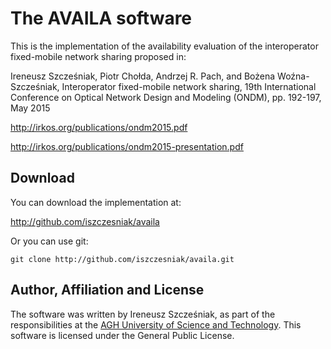# The AVAILA software

This is the implementation of the availability evaluation of the
interoperator fixed-mobile network sharing proposed in:

Ireneusz Szcześniak, Piotr Chołda, Andrzej R. Pach, and Bożena
Woźna-Szcześniak, Interoperator fixed-mobile network sharing, 19th
International Conference on Optical Network Design and Modeling
(ONDM), pp. 192-197, May 2015

<http://irkos.org/publications/ondm2015.pdf>

<http://irkos.org/publications/ondm2015-presentation.pdf>

## Download

You can download the implementation at:

<http://github.com/iszczesniak/availa>

Or you can use git:

`git clone http://github.com/iszczesniak/availa.git`

## Author, Affiliation and License

The software was written by Ireneusz Szcześniak, as part of the
responsibilities at the [AGH University of Science and
Technology](http://agh.edu.pl). This software is licensed under the
General Public License.
